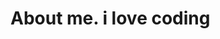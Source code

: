 # About me. i love coding
###
<!--
**newchea/newchea** is a ✨ _special_ ✨ repository because its `README.md` (this file) appears on your GitHub profile.
- i love coding
Here are some ideas to get you started:
- 🔭 I’m currently working on my website ...
- 🌱 I’m currently learning coding with GitHub...
- 👯 I’m looking to collaborate on and sites ...
- 🤔 I’m looking for help with ...
- 💬 Ask me about ...
- 📫 How to reach me: macintoshchea9@gmail.com ...
